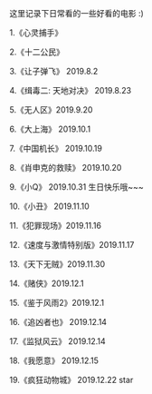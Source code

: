 这里记录下日常看的一些好看的电影 :)


1.《心灵捕手》

2.《十二公民》

3.《让子弹飞》 2019.8.2 

4.《缉毒二: 天地对决》 2019.8.23

5.《无人区》2019.9.20

6.《大上海》 2019.10.1

7.《中国机长》 2019.10.19

8.《肖申克的救赎》 2019.10.20

9.《小Q》 2019.10.31 生日快乐哦~~~

10.《小丑》  2019.11.10

11.《犯罪现场》2019.11.16

12.《速度与激情特别版》2019.11.17

13.《天下无贼》2019.11.30

14.《赌侠》2019.12.1

15.《鉴于风雨2》2019.12.1

16.《追凶者也》 2019.12.14

17.《监狱风云》 2019.12.14

18.《我愿意》 2019.12.15

19.《疯狂动物城》 2019.12.22 star


